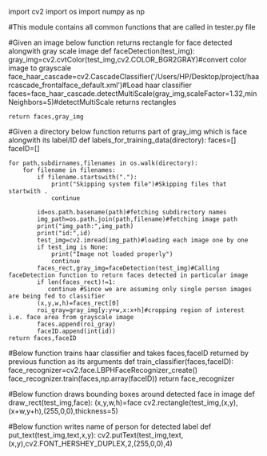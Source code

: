 import cv2
import os
import numpy as np

#This module contains all common functions that are called in tester.py file


#Given an image below function returns rectangle for face detected alongwith gray scale image
def faceDetection(test_img):
    gray_img=cv2.cvtColor(test_img,cv2.COLOR_BGR2GRAY)#convert color image to grayscale
    face_haar_cascade=cv2.CascadeClassifier('/Users/HP/Desktop/project/haarcascade_frontalface_default.xml')#Load haar classifier
    faces=face_haar_cascade.detectMultiScale(gray_img,scaleFactor=1.32,minNeighbors=5)#detectMultiScale returns rectangles

    return faces,gray_img

#Given a directory below function returns part of gray_img which is face alongwith its label/ID
def labels_for_training_data(directory):
    faces=[]
    faceID=[]

    for path,subdirnames,filenames in os.walk(directory):
        for filename in filenames:
            if filename.startswith("."):
                print("Skipping system file")#Skipping files that startwith .
                continue

            id=os.path.basename(path)#fetching subdirectory names
            img_path=os.path.join(path,filename)#fetching image path
            print("img_path:",img_path)
            print("id:",id)
            test_img=cv2.imread(img_path)#loading each image one by one
            if test_img is None:
                print("Image not loaded properly")
                continue
            faces_rect,gray_img=faceDetection(test_img)#Calling faceDetection function to return faces detected in particular image
            if len(faces_rect)!=1:
               continue #Since we are assuming only single person images are being fed to classifier
            (x,y,w,h)=faces_rect[0]
            roi_gray=gray_img[y:y+w,x:x+h]#cropping region of interest i.e. face area from grayscale image
            faces.append(roi_gray)
            faceID.append(int(id))
    return faces,faceID


#Below function trains haar classifier and takes faces,faceID returned by previous function as its arguments
def train_classifier(faces,faceID):
    face_recognizer=cv2.face.LBPHFaceRecognizer_create()
    face_recognizer.train(faces,np.array(faceID))
    return face_recognizer

#Below function draws bounding boxes around detected face in image
def draw_rect(test_img,face):
    (x,y,w,h)=face
    cv2.rectangle(test_img,(x,y),(x+w,y+h),(255,0,0),thickness=5)

#Below function writes name of person for detected label
def put_text(test_img,text,x,y):
    cv2.putText(test_img,text,(x,y),cv2.FONT_HERSHEY_DUPLEX,2,(255,0,0),4)
